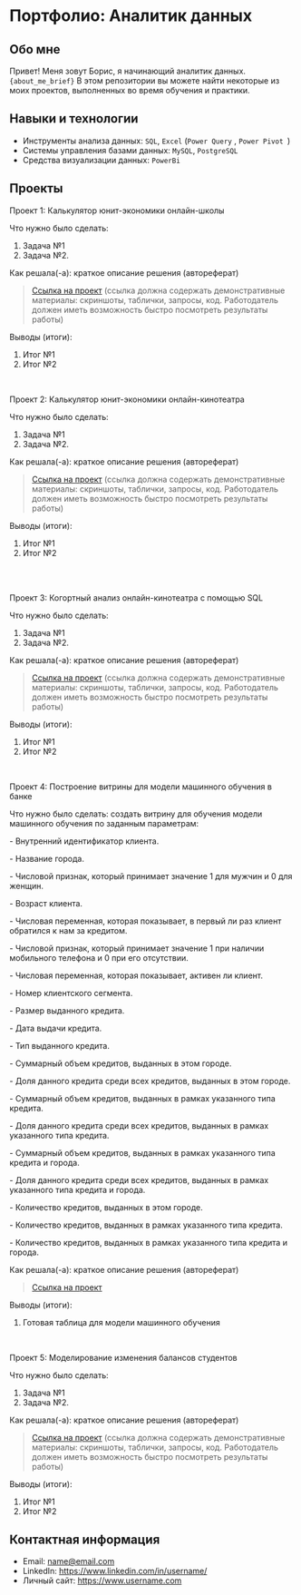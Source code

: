 # Портфолио: Аналитик данных

## Обо мне 

Привет! Меня зовут Борис, я начинающий аналитик данных. 
``{about_me_brief}``
В этом репозитории вы можете найти некоторые из моих проектов, выполненных во время обучения и практики.
<br>

## Навыки и технологии
- Инструменты анализа данных: ``SQL``, ``Excel`` (``Power Query`` , ``Power Pivot ``)
- Системы управления базами данных: ``MySQL``, ``PostgreSQL``
- Средства визуализации данных: ``PowerBi``



## Проекты
<p> Проект 1: Калькулятор юнит-экономики онлайн-школы</p>
<p>Что нужно было сделать:<p>
<ol>
  <li>Задача №1</li>
  <li>Задача №2.</li>
</ol>

<p>Как решала(-а): краткое описание решения (автореферат)<p>


> <a href="https://github.com/Skyproportfolio/data-analytics-5month/blob/main/Проект%20№1.xlsx">Ссылка на проект</a>
  (ссылка должна содержать демонстративные материалы: скриншоты, таблички, запросы, код. Работодатель должен иметь возможность быстро посмотреть результаты работы)

<p>Выводы (итоги):<p>
<ol>
  <li>Итог №1</li>
  <li>Итог №2</li>
</ol>
<br> 

<p> Проект 2: Калькулятор юнит-экономики онлайн-кинотеатра</p>
<p>Что нужно было сделать:<p>
<ol>
  <li>Задача №1</li>
  <li>Задача №2.</li>
</ol>

<p>Как решала(-а): краткое описание решения (автореферат)<p>

> <a href="https://drive.google.com/drive/folders/11HcEeqniyrCMjuwHZ0GLysX0A2SEv-_x">Ссылка на проект</a>
 (ссылка должна содержать демонстративные материалы: скриншоты, таблички, запросы, код. Работодатель должен иметь возможность быстро посмотреть результаты работы)
 
<p>Выводы (итоги):<p>
<ol>
  <li>Итог №1</li>
  <li>Итог №2</li>
</ol>
<br> 

<br> 
<p> Проект 3: Когортный анализ онлайн-кинотеатра с помощью SQL</p>
<p>Что нужно было сделать:<p>
<ol>
  <li>Задача №1</li>
  <li>Задача №2.</li>
</ol>

<p>Как решала(-а): краткое описание решения (автореферат)<p>
  
> <a href="https://drive.google.com/drive/folders/1wdD-mfSeIsHWgrMLJz8Tv_ClAuP_EAOQ?usp=sharing">Ссылка на проект</a>
(ссылка должна содержать демонстративные материалы: скриншоты, таблички, запросы, код. Работодатель должен иметь возможность быстро посмотреть результаты работы)

  <p>Выводы (итоги):<p>
<ol>
  <li>Итог №1</li>
  <li>Итог №2</li>
</ol>

<br> 
<p>Проект 4: Построение витрины для модели машинного обучения в банке </p> 
<p>Что нужно было сделать: создать витрину для обучения модели машинного обучения по заданным параметрам:<p>
<p>- Внутренний идентификатор клиента.<p>
<p>- Название города.<p>
<p>- Числовой признак, который принимает значение 1 для мужчин и 0 для женщин.<p>
<p>- Возраст клиента.<p>
<p>- Числовая переменная, которая показывает, в первый ли раз клиент обратился к нам за кредитом.<p>
<p>- Числовой признак, который принимает значение 1 при наличии мобильного телефона и 0 при его отсутствии.<p>
<p>- Числовая переменная, которая показывает, активен ли клиент.<p>
<p>- Номер клиентского сегмента.<p>
<p>- Размер выданного кредита.<p>
<p>- Дата выдачи кредита.<p>
<p>- Тип выданного кредита.<p>
<p>- Суммарный объем кредитов, выданных в этом городе.<p>
<p>- Доля данного кредита среди всех кредитов, выданных в этом городе.<p>
<p>- Суммарный объем кредитов, выданных в рамках указанного типа кредита.<p>
<p>- Доля данного кредита среди всех кредитов, выданных в рамках указанного типа кредита.<p>
<p>- Суммарный объем кредитов, выданных в рамках указанного типа кредита и города.<p>
<p>- Доля данного кредита среди всех кредитов, выданных в рамках указанного типа кредита и города.<p>
<p>- Количество кредитов, выданных в этом городе.<p>
<p>- Количество кредитов, выданных в рамках указанного типа кредита.<p>
<p>- Количество кредитов, выданных в рамках указанного типа кредита и города.<p>
  
<p>Как решала(-а): краткое описание решения (автореферат)<p>

> <a href="https://github.com/Boris2804/Portfolio/blob/main/%D0%92%D0%B8%D1%82%D1%80%D0%B8%D0%BD%D0%B0%20%D0%B4%D0%BB%D1%8F%20%D0%BC%D0%BE%D0%B4%D0%B5%D0%BB%D0%B8%20%D0%BC%D0%B0%D1%88%D0%B8%D0%BD%D0%BD%D0%BE%D0%B3%D0%BE%20%D0%BE%D0%B1%D1%83%D1%87%D0%B5%D0%BD%D0%B8%D1%8F%20%D0%B2%20%D0%B1%D0%B0%D0%BD%D0%BA%D0%B5">Ссылка на проект</a>
  
 <p>Выводы (итоги):<p>
<ol>
  <li>Готовая таблица для модели машинного обучения</li>
</ol>
<br> 


<p>Проект 5: Моделирование изменения балансов студентов</p> 
<p>Что нужно было сделать:<p>
<ol>
  <li>Задача №1</li>
  <li>Задача №2.</li>
</ol>

<p>Как решала(-а): краткое описание решения (автореферат)<p>

> <a href="https://github.com/Skyproportfolio/data-analytics-5month/blob/main/Проект%205.xlsx">Ссылка на проект</a>
(ссылка должна содержать демонстративные материалы: скриншоты, таблички, запросы, код. Работодатель должен иметь возможность быстро посмотреть результаты работы)
 
 <p>Выводы (итоги):<p>
<ol>
  <li>Итог №1</li>
  <li>Итог №2</li>
</ol>

## Контактная информация
- Email: name@email.com
- LinkedIn: https://www.linkedin.com/in/username/
- Личный сайт: https://www.username.com
